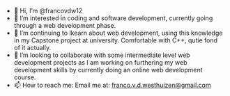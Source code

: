 - 👋 Hi, I’m @francovdw12
- 👀 I’m interested in coding and software development, currently going through a web development phase.
- 🌱 I’m continuing to lkearn about web development, using this knowledge in my Capstone project at university. Comfortable with C++, qutie fond of it actually.
- 💞️ I’m looking to collaborate with some intermediate level web development projects as I am working on furthering my web development skills by currently doing an online web development course.
- 📫 How to reach me: Email me at: franco.v.d.westhuizen@gmail.com

<!---
francovdw12/francovdw12 is a ✨ special ✨ repository because its `README.md` (this file) appears on your GitHub profile.
You can click the Preview link to take a look at your changes.
--->

